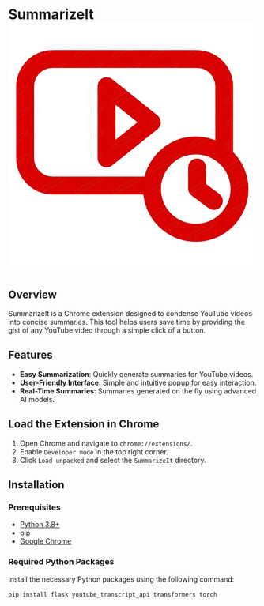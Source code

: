 # SummarizeIt ![SummarizeIt Logo](extension/icon.png)


## Overview

SummarizeIt is a Chrome extension designed to condense YouTube videos into concise summaries. This tool helps users save time by providing the gist of any YouTube video through a simple click of a button.

## Features

- **Easy Summarization**: Quickly generate summaries for YouTube videos.
- **User-Friendly Interface**: Simple and intuitive popup for easy interaction.
- **Real-Time Summaries**: Summaries generated on the fly using advanced AI models.

## Load the Extension in Chrome

1. Open Chrome and navigate to `chrome://extensions/`.
2. Enable `Developer mode` in the top right corner.
3. Click `Load unpacked` and select the `SummarizeIt` directory.

## Installation

### Prerequisites

- [Python 3.8+](https://www.python.org/downloads/)
- [pip](https://pip.pypa.io/en/stable/installation/)
- [Google Chrome](https://www.google.com/chrome/)

### Required Python Packages

Install the necessary Python packages using the following command:

```bash
pip install flask youtube_transcript_api transformers torch

